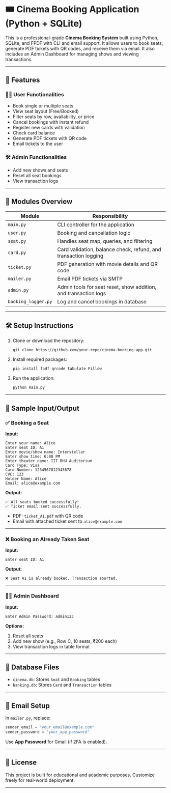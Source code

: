 # 🎟️ Cinema Booking Application (Python + SQLite)

This is a professional-grade **Cinema Booking System** built using Python, SQLite, and FPDF with CLI and email support. It allows users to book seats, generate PDF tickets with QR codes, and receive them via email. It also includes an Admin Dashboard for managing shows and viewing transactions.

---

## 🚀 Features

### 🧑‍💻 User Functionalities
- Book single or multiple seats
- View seat layout (Free/Booked)
- Filter seats by row, availability, or price
- Cancel bookings with instant refund
- Register new cards with validation
- Check card balance
- Generate PDF tickets with QR code
- Email tickets to the user

### 🛠️ Admin Functionalities
- Add new shows and seats
- Reset all seat bookings
- View transaction logs

---

## 🧩 Modules Overview

| Module        | Responsibility |
|---------------|----------------|
| `main.py`     | CLI controller for the application |
| `user.py`     | Booking and cancellation logic |
| `seat.py`     | Handles seat map, queries, and filtering |
| `card.py`     | Card validation, balance check, refund, and transaction logging |
| `ticket.py`   | PDF generation with movie details and QR code |
| `mailer.py`   | Email PDF tickets via SMTP |
| `admin.py`    | Admin tools for seat reset, show addition, and transaction logs |
| `booking_logger.py` | Log and cancel bookings in database |

---

## 🛠️ Setup Instructions

1. Clone or download the repository:
   ```
   git clone https://github.com/your-repo/cinema-booking-app.git
   ```

2. Install required packages:
   ```bash
   pip install fpdf qrcode tabulate Pillow
   ```

3. Run the application:
   ```bash
   python main.py
   ```

---

## 🧪 Sample Input/Output

### ✅ Booking a Seat

**Input:**
```
Enter your name: Alice
Enter seat ID: A1
Enter movie/show name: Interstellar
Enter show time: 6:00 PM
Enter theater name: IIT BHU Auditorium
Card Type: Visa
Card Number: 1234567812345678
CVC: 123
Holder Name: Alice
Email: alice@example.com
```

**Output:**
```
✅ All seats booked successfully!
✅ Ticket email sent successfully.
```

- PDF: `ticket_A1.pdf` with QR code
- Email with attached ticket sent to `alice@example.com`

---

### ❌ Booking an Already Taken Seat

**Input:**
```
Enter seat ID: A1
```

**Output:**
```
❌ Seat A1 is already booked. Transaction aborted.
```

---

### 🧑‍💼 Admin Dashboard

**Input:**
```
Enter Admin Password: admin123
```

**Options:**
1. Reset all seats
2. Add new show (e.g., Row C, 10 seats, ₹200 each)
3. View transaction logs in table format

---

## 🧷 Database Files

- `cinema.db`: Stores `Seat` and `Booking` tables
- `banking.db`: Stores `Card` and `Transaction` tables

---

## 📧 Email Setup

In `mailer.py`, replace:
```python
sender_email = "your_email@example.com"
sender_password = "your_app_password"
```

Use **App Password** for Gmail (if 2FA is enabled).

---

## 📜 License

This project is built for educational and academic purposes. Customize freely for real-world deployment.

---

